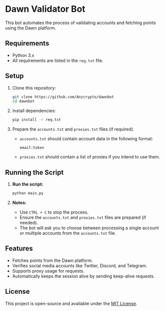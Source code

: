 # Dawn Validator Bot

This bot automates the process of validating accounts and fetching points using the Dawn platform.

## Requirements

- Python 3.x
- All requirements are listed in the `req.txt` file.

## Setup

1. Clone this repository:

    ```bash
    git clone https://github.com/Anzcrypto/dawnbot
    cd dawnbot
    ```

2. Install dependencies:

    ```bash
    pip install -r req.txt
    ```

3. Prepare the `accounts.txt` and `proxies.txt` files (if required).

   - `accounts.txt` should contain account data in the following format:

     ```
     email:token
     ```

   - `proxies.txt` should contain a list of proxies if you intend to use them.

## Running the Script

1. **Run the script:**

    ```bash
    python main.py
    ```

2. **Notes:**

   - Use `CTRL + C` to stop the process.
   - Ensure the `accounts.txt` and `proxies.txt` files are prepared (if needed).
   - The bot will ask you to choose between processing a single account or multiple accounts from the `accounts.txt` file.

## Features

- Fetches points from the Dawn platform.
- Verifies social media accounts like Twitter, Discord, and Telegram.
- Supports proxy usage for requests.
- Automatically keeps the session alive by sending keep-alive requests.

## License

This project is open-source and available under the [MIT License](LICENSE).
